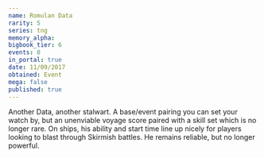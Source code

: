 ```yaml
---
name: Romulan Data
rarity: 5
series: tng
memory_alpha:
bigbook_tier: 6
events: 0
in_portal: true
date: 11/09/2017
obtained: Event
mega: false
published: true
---
```


Another Data, another stalwart. A base/event pairing you can set your watch by, but an unenviable voyage score paired with a skill set which is no longer rare. On ships, his ability and start time line up nicely for players looking to blast through Skirmish battles. He remains reliable, but no longer powerful.

